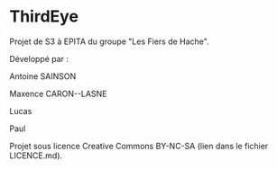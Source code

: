 # ThirdEye
Projet de S3 à EPITA du groupe "Les Fiers de Hache".

Développé par :

Antoine SAINSON

Maxence CARON--LASNE

Lucas

Paul



Projet sous licence Creative Commons BY-NC-SA (lien dans le fichier LICENCE.md).
